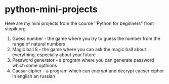 # python-mini-projects
Here are my mini projects from the course ''Python for beginners" from stepik.org

1) Guess number - the game where you try to guess the number from the range of natural numbers
2) Magic ball 8 - the game where you can ask the magic ball about everything, especially about your future 
3) Password generator - a program where you can generate password which some opthions
4) Caesar cipher - a program which can encrypt and decrypt caeser cipher in english an russian
